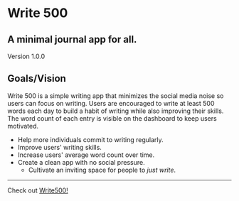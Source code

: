 <!-- Headings -->
# Write 500

 A minimal journal app for all.
---
 Version 1.0.0

## Goals/Vision

Write 500 is a simple writing app that minimizes the social media noise so users can focus on writing. Users are encouraged to write at least 500 words each day to build a habit of writing while also improving their skills. The word count of each entry is visible on the dashboard to keep users motivated.

* Help more individuals commit to writing regularly.
* Improve users' writing skills.
* Increase users' average word count over time.
* Create a clean app with no social pressure.
    * Cultivate an inviting space for people to *just write*.
---
 Check out [Write500!](https://write500.herokuapp.com)
